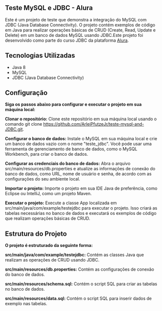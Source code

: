 ## Teste MySQL e JDBC - Alura

Este é um projeto de teste que demonstra a integração do MySQL com JDBC (Java Database Connectivity). O projeto contém exemplos de código em Java para realizar operações básicas de CRUD (Create, Read, Update e Delete) em um banco de dados MySQL usando JDBC.Este projeto foi desenvolvido como parte do curso JDBC da plataforma [Alura](https://github.com/alura-cursos).

## Tecnologias Utilizadas

- Java 8
- MySQL
- JDBC (Java Database Connectivity)

## Configuração

**Siga os passos abaixo para configurar e executar o projeto em sua máquina local:**

**Clonar o repositório:** Clone este repositório em sua máquina local usando o comando git clone https://github.com/ArleiPfutzeJr/teste-mysql-and-JDBC.git.

**Configurar o banco de dados:** Instale o MySQL em sua máquina local e crie um banco de dados vazio com o nome "teste_jdbc". Você pode usar uma ferramenta de gerenciamento de banco de dados, como o MySQL Workbench, para criar o banco de dados.

**Configurar as credenciais do banco de dados:** Abra o arquivo src/main/resources/db.properties e atualize as informações de conexão do banco de dados, como URL, nome de usuário e senha, de acordo com as configurações do seu ambiente local.

**Importar o projeto:** Importe o projeto em sua IDE Java de preferência, como Eclipse ou IntelliJ, como um projeto Maven.

**Executar o projeto:** Execute a classe App localizada em src/main/java/com/example/testejdbc para executar o projeto. Isso criará as tabelas necessárias no banco de dados e executará os exemplos de código que realizam operações básicas de CRUD.

## Estrutura do Projeto

**O projeto é estruturado da seguinte forma:**

**src/main/java/com/example/testejdbc:** Contém as classes Java que realizam as operações de CRUD usando JDBC.

**src/main/resources/db.properties:** Contém as configurações de conexão do banco de dados.

**src/main/resources/schema.sql:** Contém o script SQL para criar as tabelas no banco de dados.

**src/main/resources/data.sql:** Contém o script SQL para inserir dados de exemplo nas tabelas.



